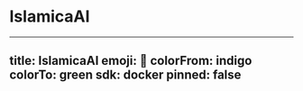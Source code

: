 # IslamicaAI
---
title: IslamicaAI
emoji: 🏢
colorFrom: indigo
colorTo: green
sdk: docker
pinned: false
---
